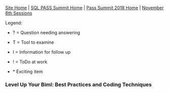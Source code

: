 [Site Home](../../../../index) | [SQL PASS Summit Home](../../../index) | [Pass Summit 2018 Home](../../index) | [November 8th Sessions](./index)

Legend:

- ? = Question needing answering

- T = Tool to examine

- I = Information for follow up

- ! = ToDo at work

- \* Exciting item

### Level Up Your Biml: Best Practices and Coding Techniques